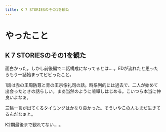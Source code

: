 ```yaml
---
title: K 7 STORIESのその1を観た
---
```


# やったこと

## K 7 STORIESのその1を観た

面白かった。しかし前後編で二話構成になってるとは‥‥。EDが流れたと思ったらもう一話始まってビビったこと。

1話は赤の王周防尊と青の王宗像礼司の話。時系列的には過去で、二人が始めて出会ったときの話らしい。まあ当然のように喧嘩しはじめる。こいつら本当に仲良いよなぁ。

三輪一言が出てくるタイミングはかなり良かった。そういやこの人もまだ生きてるんだなぁと。

K2期最後まで観れてない‥‥。
